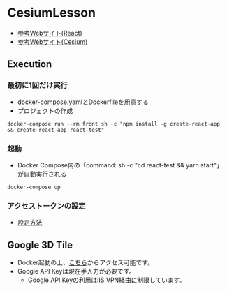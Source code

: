 # CesiumLesson

- [参考Webサイト(React)](https://qiita.com/Bashi50/items/8086e27c8e356e786227)
- [参考Webサイト(Cesium)](https://qiita.com/Bashi50/items/8086e27c8e356e786227)

## Execution

### 最初に1回だけ実行

- docker-compose.yamlとDockerfileを用意する
- プロジェクトの作成

```
docker-compose run --rm front sh -c "npm install -g create-react-app && create-react-app react-test"
```

### 起動

- Docker Compose内の「command: sh -c "cd react-test && yarn start"」が自動実行される

```
docker-compose up
```

### アクセストークンの設定

- [設定方法](https://zenn.dev/lesserpanda/articles/2baa2f6eed690b)

## Google 3D Tile

- Docker起動の上、[こちら](http://localhost:3000/index2.html)からアクセス可能です。
- Google API Keyは現在手入力が必要です。
    - Google API Keyの利用はIIS VPN経由に制限しています。
